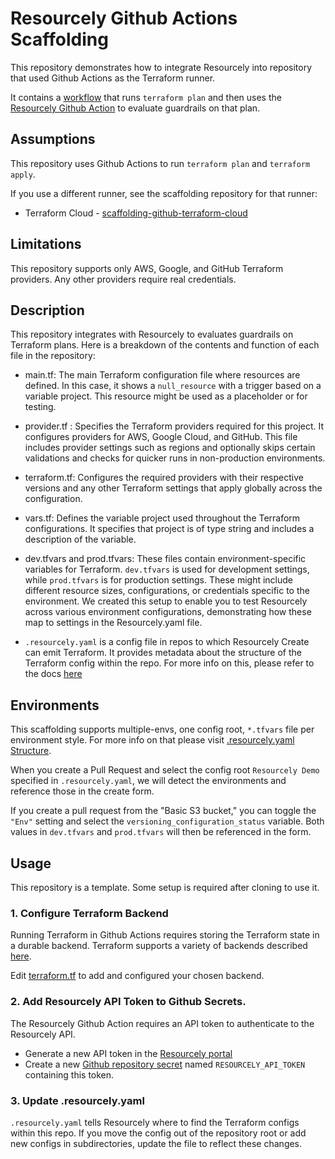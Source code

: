 # Resourcely Github Actions Scaffolding

This repository demonstrates how to integrate Resourcely into
repository that used Github Actions as the Terraform runner.

It contains a [workflow](.github/workflows/terraform.yml) that runs
`terraform plan` and then uses the [Resourcely Github
Action](https://github.com/Resourcely-Inc/resourcely-action) to
evaluate guardrails on that plan.

## Assumptions

This repository uses Github Actions to run `terraform plan` and
`terraform apply`.

If you use a different runner, see the scaffolding repository for that
runner:

- Terraform Cloud - [scaffolding-github-terraform-cloud](https://github.com/Resourcely-Inc/scaffolding-github-terraform-cloud)

## Limitations
This repository supports only AWS, Google, and GitHub Terraform providers. Any other providers require real credentials.

## Description 
This repository integrates with Resourcely to evaluates guardrails on Terraform plans. Here is a breakdown of the contents and function of each file in the repository:

- main.tf: The main Terraform configuration file where resources are defined. In this case, it shows a `null_resource` with a trigger based on a variable project. This resource might be used as a placeholder or for testing.

- provider.tf : Specifies the Terraform providers required for this project. It configures providers for AWS, Google Cloud, and GitHub. This file includes provider settings such as regions and optionally skips certain validations and checks for quicker runs in non-production environments.

- terraform.tf: Configures the required providers with their respective versions and any other Terraform settings that apply globally across the configuration.

- vars.tf: Defines the variable project used throughout the Terraform configurations. It specifies that project is of type string and includes a description of the variable.

- dev.tfvars and prod.tfvars: These files contain environment-specific variables for Terraform. `dev.tfvars` is used for development settings, while `prod.tfvars` is for production settings. These might include different resource sizes, configurations, or credentials specific to the environment. We created this setup to enable you to test Resourcely across various environment configurations, demonstrating how these map to settings in the Resourcely.yaml file.

- `.resourcely.yaml` is a config file in repos to which Resourcely Create can emit Terraform. It provides metadata about the structure of the Terraform config within the repo. For more info on this, please refer to the docs [here](https://docs.resourcely.io/getting-started/onboarding/configuring-resourcely.yaml#what-is-.resourcely.yaml)

## Environments

This scaffolding supports multiple-envs, one config root, `*.tfvars` file per environment style. For more info on that please visit [.resourcely.yaml Structure](https://docs.resourcely.io/getting-started/onboarding/configuring-resourcely.yaml#resourcely.yaml-structure). 

When you create a Pull Request and select the config root `Resourcely Demo` specified in `.resourcely.yaml`, we will detect the environments and reference those in the create form. 

If you create a pull request from the "Basic S3 bucket," you can toggle the `"Env"` setting and select the `versioning_configuration_status` variable. Both values in `dev.tfvars` and `prod.tfvars` will then be referenced in the form.

## Usage

This repository is a template. Some setup is required after cloning to use it.

### 1. Configure Terraform Backend

Running Terraform in Github Actions requires storing the Terraform
state in a durable backend.  Terraform supports a variety of backends
described
[here](https://developer.hashicorp.com/terraform/language/settings/backends/configuration).

Edit [terraform.tf](terraform.tf) to add and configured your chosen
backend.

### 2. Add Resourcely API Token to Github Secrets.

The Resourcely Github Action requires an API token to authenticate to
the Resourcely API.

- Generate a new API token in the [Resourcely portal](https://portal.resourcely.io/settings/generate-api-token)
- Create a new [Github repository secret](https://docs.github.com/en/actions/security-guides/using-secrets-in-github-actions#creating-secrets-for-a-repository) named `RESOURCELY_API_TOKEN` containing this token.

### 3. Update .resourcely.yaml

`.resourcely.yaml` tells Resourcely where to find the Terraform
configs within this repo.  If you move the config out of the
repository root or add new configs in subdirectories, update the file
to reflect these changes.
